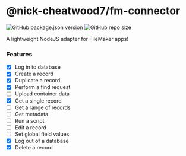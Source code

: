 # @nick-cheatwood7/fm-connector

![GitHub package.json version](https://img.shields.io/github/package-json/v/nick-cheatwood7/fm-connector)
![GitHub repo size](https://img.shields.io/github/repo-size/nick-cheatwood7/fm-connector)

A lightweight NodeJS adapter for FileMaker apps!

### Features

- [x] Log in to database
- [x] Create a record
- [x] Duplicate a record
- [x] Perform a find request
- [ ] Upload container data
- [x] Get a single record
- [ ] Get a range of records
- [ ] Get metadata
- [ ] Run a script
- [ ] Edit a record
- [ ] Set global field values
- [x] Log out of a database
- [x] Delete a record
